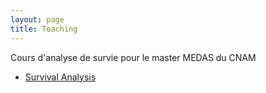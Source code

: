 ```yaml
---
layout: page
title: Teaching
---
```


Cours d'analyse de survie pour le master MEDAS du CNAM

* [Survival Analysis](survival.html)
